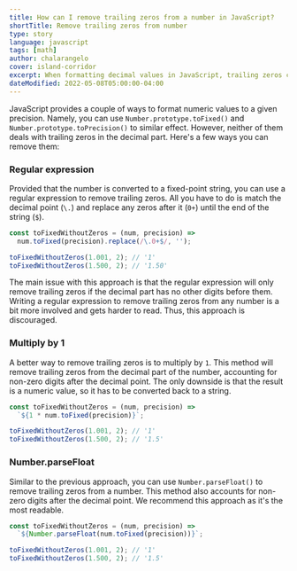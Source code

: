 ```yaml
---
title: How can I remove trailing zeros from a number in JavaScript?
shortTitle: Remove trailing zeros from number
type: story
language: javascript
tags: [math]
author: chalarangelo
cover: island-corridor
excerpt: When formatting decimal values in JavaScript, trailing zeros can be undesired. Here's how to deal with them.
dateModified: 2022-05-08T05:00:00-04:00
---
```


JavaScript provides a couple of ways to format numeric values to a given precision. Namely, you can use `Number.prototype.toFixed()` and `Number.prototype.toPrecision()` to similar effect. However, neither of them deals with trailing zeros in the decimal part. Here's a few ways you can remove them:

### Regular expression

Provided that the number is converted to a fixed-point string, you can use a regular expression to remove trailing zeros. All you have to do is match the decimal point (`\.`) and replace any zeros after it (`0+`) until the end of the string (`$`).

```js
const toFixedWithoutZeros = (num, precision) =>
  num.toFixed(precision).replace(/\.0+$/, '');

toFixedWithoutZeros(1.001, 2); // '1'
toFixedWithoutZeros(1.500, 2); // '1.50'
```

The main issue with this approach is that the regular expression will only remove trailing zeros if the decimal part has no other digits before them. Writing a regular expression to remove trailing zeros from any number is a bit more involved and gets harder to read. Thus, this approach is discouraged.

### Multiply by 1

A better way to remove trailing zeros is to multiply by `1`. This method will remove trailing zeros from the decimal part of the number, accounting for non-zero digits after the decimal point. The only downside is that the result is a numeric value, so it has to be converted back to a string.

```js
const toFixedWithoutZeros = (num, precision) =>
  `${1 * num.toFixed(precision)}`;

toFixedWithoutZeros(1.001, 2); // '1'
toFixedWithoutZeros(1.500, 2); // '1.5'
```

### Number.parseFloat

Similar to the previous approach, you can use `Number.parseFloat()` to remove trailing zeros from a number. This method also accounts for non-zero digits after the decimal point. We recommend this approach as it's the most readable.

```js
const toFixedWithoutZeros = (num, precision) =>
  `${Number.parseFloat(num.toFixed(precision))}`;

toFixedWithoutZeros(1.001, 2); // '1'
toFixedWithoutZeros(1.500, 2); // '1.5'
```
